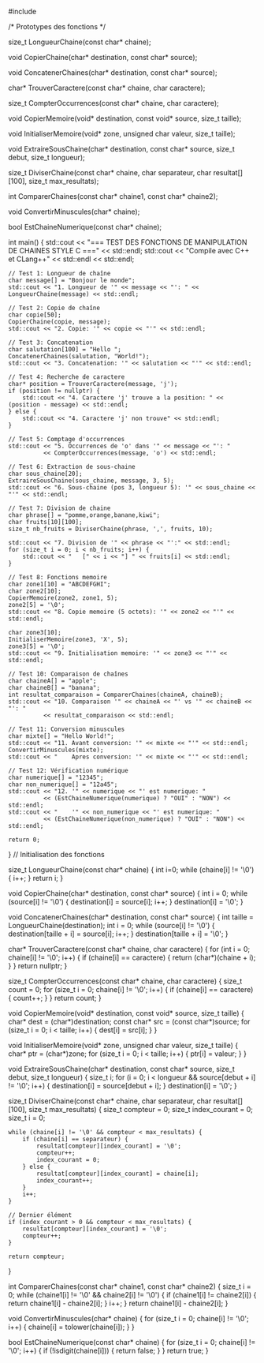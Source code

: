 #include<iostream>

/* Prototypes des fonctions */

size_t LongueurChaine(const char* chaine);

void CopierChaine(char* destination, const char* source);

void ConcatenerChaines(char* destination, const char* source);

char* TrouverCaractere(const char* chaine, char caractere);

size_t CompterOccurrences(const char* chaine, char caractere);

void CopierMemoire(void* destination, const void* source, size_t taille);

void InitialiserMemoire(void* zone, unsigned char valeur, size_t taille);

void ExtraireSousChaine(char* destination, const char* source,  size_t debut, size_t longueur);

size_t DiviserChaine(const char* chaine, char separateur, char resultat[][100], size_t max_resultats);

int ComparerChaines(const char* chaine1, const char* chaine2);

void ConvertirMinuscules(char* chaine);

bool EstChaineNumerique(const char* chaine);

int main()
{
  std::cout << "=== TEST DES FONCTIONS DE MANIPULATION DE CHAINES STYLE C ===" << std::endl;
    std::cout << "Compile avec C++ et CLang++" << std::endl << std::endl;
    
    // Test 1: Longueur de chaîne
    char message[] = "Bonjour le monde";
    std::cout << "1. Longueur de '" << message << "': " << LongueurChaine(message) << std::endl;
    
    // Test 2: Copie de chaîne
    char copie[50];
    CopierChaine(copie, message);
    std::cout << "2. Copie: '" << copie << "'" << std::endl;
    
    // Test 3: Concatenation
    char salutation[100] = "Hello ";
    ConcatenerChaines(salutation, "World!");
    std::cout << "3. Concatenation: '" << salutation << "'" << std::endl;
    
    // Test 4: Recherche de caractere
    char* position = TrouverCaractere(message, 'j');
    if (position != nullptr) {
        std::cout << "4. Caractere 'j' trouve a la position: " << (position - message) << std::endl;
    } else {
        std::cout << "4. Caractere 'j' non trouve" << std::endl;
    }
    
    // Test 5: Comptage d'occurrences
    std::cout << "5. Occurrences de 'o' dans '" << message << "': " 
              << CompterOccurrences(message, 'o') << std::endl;
    
    // Test 6: Extraction de sous-chaine
    char sous_chaine[20];
    ExtraireSousChaine(sous_chaine, message, 3, 5);
    std::cout << "6. Sous-chaine (pos 3, longueur 5): '" << sous_chaine << "'" << std::endl;
    
    // Test 7: Division de chaine
    char phrase[] = "pomme,orange,banane,kiwi";
    char fruits[10][100];
    size_t nb_fruits = DiviserChaine(phrase, ',', fruits, 10);
    
    std::cout << "7. Division de '" << phrase << "':" << std::endl;
    for (size_t i = 0; i < nb_fruits; i++) {
        std::cout << "   [" << i << "] " << fruits[i] << std::endl;
    }
    
    // Test 8: Fonctions memoire
    char zone1[10] = "ABCDEFGHI";
    char zone2[10];
    CopierMemoire(zone2, zone1, 5);
    zone2[5] = '\0';
    std::cout << "8. Copie memoire (5 octets): '" << zone2 << "'" << std::endl;
    
    char zone3[10];
    InitialiserMemoire(zone3, 'X', 5);
    zone3[5] = '\0';
    std::cout << "9. Initialisation memoire: '" << zone3 << "'" << std::endl;
    
    // Test 10: Comparaison de chaînes
    char chaineA[] = "apple";
    char chaineB[] = "banana";
    int resultat_comparaison = ComparerChaines(chaineA, chaineB);
    std::cout << "10. Comparaison '" << chaineA << "' vs '" << chaineB << "': " 
              << resultat_comparaison << std::endl;
    
    // Test 11: Conversion minuscules
    char mixte[] = "Hello World!";
    std::cout << "11. Avant conversion: '" << mixte << "'" << std::endl;
    ConvertirMinuscules(mixte);
    std::cout << "    Apres conversion: '" << mixte << "'" << std::endl;
    
    // Test 12: Vérification numérique
    char numerique[] = "12345";
    char non_numerique[] = "12a45";
    std::cout << "12. '" << numerique << "' est numerique: " 
              << (EstChaineNumerique(numerique) ? "OUI" : "NON") << std::endl;
    std::cout << "    '" << non_numerique << "' est numerique: " 
              << (EstChaineNumerique(non_numerique) ? "OUI" : "NON") << std::endl;
    
    return 0;

}
// Initialisation des fonctions 

size_t LongueurChaine(const char* chaine) {
    int i=0;
    while (chaine[i] != '\0') {
        i++;
    }
    return i;
}


void CopierChaine(char* destination, const char* source) {
    int i = 0;
    while (source[i] != '\0') {
        destination[i] = source[i];
        i++;
    }
    destination[i] = '\0';
}


void ConcatenerChaines(char* destination, const char* source) {
    int taille = LongueurChaine(destination);
    int i = 0;
    while (source[i] != '\0') {
        destination[taille + i] = source[i];
        i++;
    }
    destination[taille + i] = '\0';
}


char* TrouverCaractere(const char* chaine, char caractere) {
    for (int i = 0; chaine[i] != '\0'; i++) {
        if (chaine[i] == caractere) {
            return (char*)(chaine + i);
        }
    }
    return nullptr;
}

size_t CompterOccurrences(const char* chaine, char caractere) {
    size_t count = 0;
    for (size_t i = 0; chaine[i] != '\0'; i++) {
        if (chaine[i] == caractere) {
            count++;
        }
    }
    return count;
}

void CopierMemoire(void* destination, const void* source, size_t taille) {
    char* dest = (char*)destination;
    const char* src = (const char*)source;
    for (size_t i = 0; i < taille; i++) {
        dest[i] = src[i];
    }
}

void InitialiserMemoire(void* zone, unsigned char valeur, size_t taille) {
    char* ptr = (char*)zone;
    for (size_t i = 0; i < taille; i++) {
        ptr[i] = valeur;
    }
}

void ExtraireSousChaine(char* destination, const char* source, size_t debut, size_t longueur) {
    size_t i;
    for (i = 0; i < longueur && source[debut + i] != '\0'; i++) {
        destination[i] = source[debut + i];
    }
    destination[i] = '\0';
}

size_t DiviserChaine(const char* chaine, char separateur, char resultat[][100], size_t max_resultats) {
    size_t compteur = 0;
    size_t index_courant = 0;
    size_t i = 0;
    
    while (chaine[i] != '\0' && compteur < max_resultats) {
        if (chaine[i] == separateur) {
            resultat[compteur][index_courant] = '\0';
            compteur++;
            index_courant = 0;
        } else {
            resultat[compteur][index_courant] = chaine[i];
            index_courant++;
        }
        i++;
    }
    
    // Dernier élément
    if (index_courant > 0 && compteur < max_resultats) {
        resultat[compteur][index_courant] = '\0';
        compteur++;
    }
    
    return compteur;
}

int ComparerChaines(const char* chaine1, const char* chaine2) {
    size_t i = 0;
    while (chaine1[i] != '\0' && chaine2[i] != '\0') {
        if (chaine1[i] != chaine2[i]) {
            return chaine1[i] - chaine2[i];
        }
        i++;
    }
    return chaine1[i] - chaine2[i];
}

void ConvertirMinuscules(char* chaine) {
    for (size_t i = 0; chaine[i] != '\0'; i++) {
        chaine[i] = tolower(chaine[i]);
    }
}

bool EstChaineNumerique(const char* chaine) {
    for (size_t i = 0; chaine[i] != '\0'; i++) {
        if (!isdigit(chaine[i])) {
            return false;
        }
    }
    return true;
}
